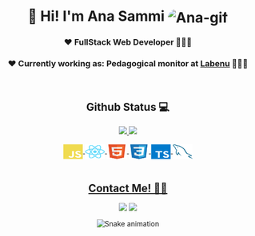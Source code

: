 <div align="center">

# 🖖 Hi! I'm Ana Sammi <img align="center" alt="Ana-gif" height="100" style="border-radius:50px;" src="https://media.giphy.com/media/PxQLHIvfJoQ5jQTDSx/giphy.gif">

### ♥ FullStack Web Developer 👩🏻‍💻 <br/>
  ### ♥ Currently working as: Pedagogical monitor at <a href="https://www.labenu.com.br/">Labenu</a> 👩🏻‍🏫
</div>
<br/>
<div align="center">
  
## Github Status 💻
  
 </div>

<div style="display: inline_block" align="center">
 
  <a href="https://github.com/anasammi">
  <img height="150em" src="https://github-readme-stats.vercel.app/api?username=anasammi&show_icons=true&theme=tokyonight&include_all_commits=true&count_private=true"/>
  <img height="150em" src="https://github-readme-stats.vercel.app/api/top-langs/?username=anasammi&layout=compact&langs_count=10&theme=tokyonight"/>
</div>
<div style="display: inline_block" align="center"><br>
  <img align="center" alt="Js" height="30" width="40" src="https://raw.githubusercontent.com/devicons/devicon/master/icons/javascript/javascript-plain.svg">
  <img align="center" alt="React" height="30" width="40" src="https://raw.githubusercontent.com/devicons/devicon/master/icons/react/react-original.svg">
  <img align="center" alt="HTML" height="30" width="40" src="https://raw.githubusercontent.com/devicons/devicon/master/icons/html5/html5-original.svg">
  <img align="center" alt="CSS" height="30" width="40" src="https://raw.githubusercontent.com/devicons/devicon/master/icons/css3/css3-original.svg">
  <img align="center" alt="Typescript" height="30" width="40" src="https://raw.githubusercontent.com/devicons/devicon/master/icons/typescript/typescript-original.svg">
  <img align="center" alt="MySQL" height="30" width="40" src="https://raw.githubusercontent.com/devicons/devicon/master/icons/mysql/mysql-original.svg">
                                                              

  
  
</div>
  
 <br/>
<div align="center">
  
## Contact Me! 💌📲
  
 </div>
  
 <div align="center"> 
<!--   <a href="https://www.youtube.com/channel/UC_-uuuZbY0AAt9CViNzvc-Q" target="_blank"><img src="https://img.shields.io/badge/YouTube-FF0000?style=for-the-badge&logo=youtube&logoColor=white" target="_blank"></a>
  <a href="https://instagram.com/rafaballerini" target="_blank"><img src="https://img.shields.io/badge/-Instagram-%23E4405F?style=for-the-badge&logo=instagram&logoColor=white" target="_blank"></a>
 	<a href="https://www.twitch.tv/rafaballerinii" target="_blank"><img src="https://img.shields.io/badge/Twitch-9146FF?style=for-the-badge&logo=twitch&logoColor=white" target="_blank"></a>
 <a href="https://discord.gg/wagxzStdcR" target="_blank"><img src="https://img.shields.io/badge/Discord-7289DA?style=for-the-badge&logo=discord&logoColor=white" target="_blank"></a>  -->
  <a href = "mailto:a.sammi1103@gmail.com"><img src="https://img.shields.io/badge/-Gmail-%23333?style=for-the-badge&logo=gmail&logoColor=white" target="_blank"></a>
  <a href="https://www.linkedin.com/in/ana-sue-sammi" target="_blank"><img src="https://img.shields.io/badge/-LinkedIn-%230077B5?style=for-the-badge&logo=linkedin&logoColor=white" target="_blank"></a> 
   
   ![Snake animation](https://github.com/anasammi/anasammi/blob/output/github-contribution-grid-snake.svg)
  </div>
